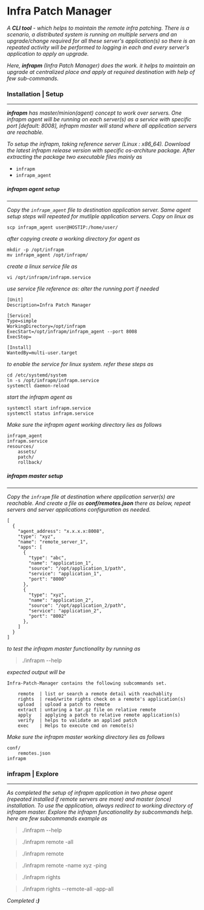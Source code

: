 # **Infra Patch Manager**

_A **CLI tool** - which helps to maintain the remote infra patching. There is a scenario, a distributed system is running on multiple servers and an upgrade/change required for all these server's application(s) so there is an repeated activity will be performed to logging in each and every server's application to apply an upgrade._

_Here, **infrapm** (Infra Patch Manager) does the work. it helps to maintain an upgrade at centralized place and apply at required destination with help of few sub-commands._

### **Installation | Setup**

---

_**infrapm** has master/minion(agent) concept to work over servers. One infrapm agent will be running on each server(s) as a service with specific port [default: 8008], infrapm master will stand where all application servers are reachable._

_To setup the infrapm, taking reference server (Linux : x86_64). Download the latest infrapm release version with specific os-architure package. After extracting the package two executable files mainly as_

- `infrapm`
- `infrapm_agent`

##### **infrapm agent setup**

---

_Copy the `infrapm_agent` file to destination application server. Same agent setup steps will repeated for mutliple application servers. Copy on linux as_

```
scp infrapm_agent user@HOSTIP:/home/user/
```

_after copying create a working directory for agent as_

```
mkdir -p /opt/infrapm
mv infrapm_agent /opt/infrapm/
```

_create a linux service file as_

```
vi /opt/infrapm/infrapm.service
```

_use service file reference as: alter the running port if needed_

```
[Unit]
Description=Infra Patch Manager

[Service]
Type=simple
WorkingDirectory=/opt/infrapm
ExecStart=/opt/infrapm/infrapm_agent --port 8008
ExecStop=

[Install]
WantedBy=multi-user.target
```

_to enable the service for linux system. refer these steps as_

```
cd /etc/systemd/system
ln -s /opt/infrapm/infrapm.service
systemctl daemon-reload
```

_start the infrapm agent as_

```
systemctl start infrapm.service
systemctl status infrapm.service
```

_Make sure the infrapm agent working directory lies as follows_

    infrapm_agent
    infrapm.service
    resources/
        assets/
        patch/
        rollback/

##### **infrapm master setup**

---

_Copy the `infrapm` file at destination where application server(s) are reachable. And create a file as **conf/remotes.json** there as below, repeat servers and server applications configuration as needed._

```
[
  {
    "agent_address": "x.x.x.x:8008",
    "type": "xyz",
    "name": "remote_server_1",
    "apps": [
      {
        "type": "abc",
        "name": "application_1",
        "source": "/opt/application_1/path",
        "service": "application_1",
        "port": "8000"
      },
      {
        "type": "xyz",
        "name": "application_2",
        "source": "/opt/application_2/path",
        "service": "application_2",
        "port": "8002"
      },
    ]
  }
]
```

_to test the infrapm master functionality by running as_

> ./infrapm --help

_expected output will be_

```
Infra-Patch-Manager contains the following subcommands set.

    remote  | list or search a remote detail with reachablity
    rights  | read/write rights check on a remote's application(s)
    upload  | upload a patch to remote
    extract | untaring a tar.gz file on relative remote
    apply   | applying a patch to relative remote application(s)
    verify  | helps to validate an applied patch
    exec    | Helps to execute cmd on remote(s)

```

_Make sure the infrapm master working directory lies as follows_

    conf/
        remotes.json
    infrapm

### **infrapm | Explore**

---

_As completed the setup of infrapm application in two phase agent (repeated installed if remote servers are more) and master (once) installation. To use the application, always redirect to working directory of infrapm master. Explore the infrapm funcationality by subcommands help. here are few subcommands example as_

> ./infrapm --help

> ./infrapm remote -all

> ./infrapm remote

> ./infrapm remote -name xyz -ping

> ./infrapm rights

> ./infrapm rights --remote-all -app-all

_Completed **:)**_
